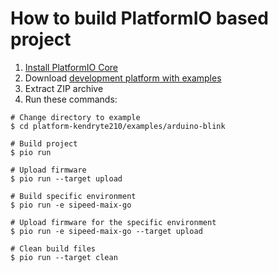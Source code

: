 How to build PlatformIO based project
=====================================

1. [Install PlatformIO Core](http://docs.platformio.org/page/core.html)
2. Download [development platform with examples](https://github.com/sipeed/platform-kendryte210/archive/master.zip)
3. Extract ZIP archive
4. Run these commands:

```shell
# Change directory to example
$ cd platform-kendryte210/examples/arduino-blink

# Build project
$ pio run

# Upload firmware
$ pio run --target upload

# Build specific environment
$ pio run -e sipeed-maix-go

# Upload firmware for the specific environment
$ pio run -e sipeed-maix-go --target upload

# Clean build files
$ pio run --target clean
```
